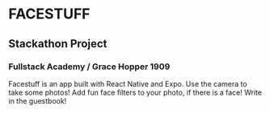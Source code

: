 # FACESTUFF
## Stackathon Project
### Fullstack Academy / Grace Hopper 1909

Facestuff is an app built with React Native and Expo. Use the camera to take some photos! Add fun face filters to your photo, if there is a face! Write in the guestbook!


